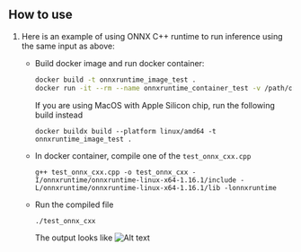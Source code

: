 
## How to use

1. Here is an example of using ONNX C++ runtime to run inference using the same input as above:
   - Build docker image and run docker container:
       ```bash
       docker build -t onnxruntime_image_test .
       docker run -it --rm --name onnxruntime_container_test -v /path/on/host/to/onnx/model:/model onnxruntime_image_test
       ```
       If you are using MacOS with Apple Silicon chip, run the following build instead
      ```
      docker buildx build --platform linux/amd64 -t onnxruntime_image_test .
      ```

   - In docker container, compile one of the `test_onnx_cxx.cpp`
       ```
       g++ test_onnx_cxx.cpp -o test_onnx_cxx -I/onnxruntime/onnxruntime-linux-x64-1.16.1/include -L/onnxruntime/onnxruntime-linux-x64-1.16.1/lib -lonnxruntime
       ```

   - Run the compiled file
       ```
       ./test_onnx_cxx
       ```
     The output looks like ![Alt text](image.png)
